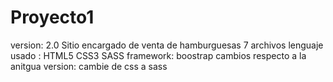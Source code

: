 # Proyecto1
version: 2.0
Sitio encargado de venta de hamburguesas
7 archivos 
lenguaje usado : HTML5 CSS3 SASS
framework: boostrap
cambios respecto a la anitgua version: cambie de css a sass

